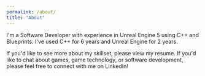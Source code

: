 ```yaml
---
permalink: /about/
title: "About"
---
```


I'm a Software Developer with experience in Unreal Engine 5 using C++ and Blueprints.
I've used C++ for 6 years and Unreal Engine for 2 years.

If you'd like to see more about my skillset, please view my resume. If you'd like to chat about games, game technology, 
or software development, please feel free to connect with me on LinkedIn!
